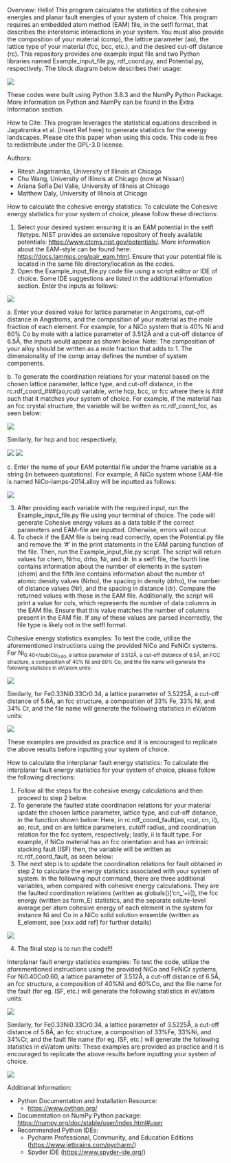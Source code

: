 Overview:
Hello! This program calculates the statistics of the cohesive energies and planar fault energies of your system of choice. This program requires an embedded atom method (EAM) file, in the setfl format, that describes the interatomic interactions in your system. You must also provide the composition of your material (comp), the lattice parameter (ao), the lattice type of your material (fcc, bcc, etc.), and the desired cut-off distance (rc). This repository provides one example input file and two Python libraries named Example_input_file.py, rdf_coord.py, and Potential.py, respectively. The block diagram below describes their usage:

![](Images/Flowchart.png)

These codes were built using Python 3.8.3 and the NumPy Python Package. More information on Python and NumPy can be found in the Extra Information section.

How to Cite:
This program leverages the statistical equations described in Jagatramka et al. [Insert Ref here] to generate statistics for the energy landscapes. Please cite this paper when using this code. This code is free to redistribute under the GPL-3.0 license. 

Authors:
- Ritesh Jagatramka, University of Illinois at Chicago
- Chu Wang, University of Illinois at Chicago (now at Nissan)
- Ariana Sofia Del Valle, University of Illinois at Chicago  
- Matthew Daly, University of Illinois at Chicago 

How to calculate the cohesive energy statistics:
To calculate the Cohesive energy statistics for your system of choice, please follow these directions:
1.	Select your desired system ensuring it is an EAM potential in the setfl filetype. NIST provides an extensive repository of freely available potentials: 
https://www.ctcms.nist.gov/potentials/. 
More information about the EAM-style can be found here: 
https://docs.lammps.org/pair_eam.html. 
Ensure that your potential file is located in the same file directory/location as the codes.
2.	Open the Example_input_file.py code file using a script editor or IDE of choice. Some IDE suggestions are listed in the additional information section. Enter the inputs as follows:

![](Images/Input.png)

a.	Enter your desired value for lattice parameter in Angstroms, cut-off distance in Angstroms, and the composition of your material as the mole fraction of each element. For example, for a NiCo system that is 40% Ni and 60% Co by mole with a lattice parameter of 3.512Å and a cut-off distance of 6.5Å, the inputs would appear as shown below. 
Note: The composition of your alloy should be written as a mole fraction that adds to 1. The dimensionality of the comp array defines the number of system components. 

b.	To generate the coordination relations for your material based on the chosen lattice parameter, lattice type, and cut-off distance, in the rc.rdf_coord_###(ao,rcut) variable, write hcp, bcc, or fcc where there is ### such that it matches your system of choice. For example, if the material has an fcc crystal structure, the variable will be written as rc.rdf_coord_fcc, as seen below:

![](Images/RDF_coor_fcc.png)
 
Similarly, for hcp and bcc respectively,
 
![](Images/RDF_coor_hcp.png)
![](Images/RDF_coor_bcc.png)
 
c.	Enter the name of your EAM potential file under the fname variable as a string (in between quotations). For example, A NiCo system whose EAM-file is named NiCo-lamps-2014.alloy will be inputted as follows:

![](Images/Fname.png)

 
3.	After providing each variable with the required input, run the Example_input_file.py file using your terminal of choice. The code will generate Cohesive energy values as a data table if the correct parameters and EAM-file are inputted. Otherwise, errors will occur.
4.	To check if the EAM file is being read correctly, open the Potential.py file and remove the ‘#’ in the print statements in the EAM parsing function of the file. Then, run the Example_input_file.py script. The script will return values for chem, Nrho, drho, Nr, and dr. In a setfl file, the fourth line contains information about the number of elements in the system (chem) and the fifth line contains information about the number of atomic density values (Nrho), the spacing in density (drho), the number of distance values (Nr), and the spacing in distance (dr). Compare the returned values with those in the EAM file. Additionally, the script will print a value for cols, which represents the number of data columns in the EAM file. Ensure that this value matches the number of columns present in the EAM file. If any of these values are parsed incorrectly, the file type is likely not in the setfl format. 

Cohesive energy statistics examples:
To test the code, utilize the aforementioned instructions using the provided NiCo and FeNiCr systems. For Ni<sub>0.40</sub)Co<sub>0.60</sub>, a lattice parameter of 3.512Å, a cut-off distance of 6.5Å, an FCC structure, a composition of 40% Ni and 60% Co, and the file name will generate the following statistics in eV/atom units:


![](Images/stats.png)
 
Similarly, for Fe0.33Ni0.33Cr0.34, a lattice parameter of 3.5225Å, a cut-off distance of 5.6Å, an fcc structure, a composition of 33% Fe, 33% Ni, and 34% Cr, and the file name will generate the following statistics in eV/atom units:

![](Images/stats.png)
 
These examples are provided as practice and it is encouraged to replicate the above results before inputting your system of choice.

How to calculate the interplanar fault energy statistics:
To calculate the interplanar fault energy statistics for your system of choice, please follow the following directions:
1.	Follow all the steps for the cohesive energy calculations and then proceed to step 2 below.
2.	To generate the faulted state coordination relations for your material update the chosen lattice parameter, lattice type, and cut-off distance, in the function shown below:
Here, in rc.rdf_coord_fault(ao, rcut, cn, ii), ao, rcut, and cn are lattice parameters, cutoff radius, and coordination relation for the fcc system, respectively; lastly, ii is fault type. For example, if NiCo material has an fcc orientation and has an intrinsic stacking fault (ISF) then, the variable will be written as rc.rdf_coord_fault, as seen below:
3.	The next step is to update the coordination relations for fault obtained in step 2 to calculate the energy statistics associated with your system of system. In the following input command, there are three additional variables, when compared with cohesive energy calculations. They are the faulted coordination relations (written as globals()[‘cn_’+ii]), the fcc energy (written as form_E) statistics, and the separate solute-level average per atom cohesive energy of each element in the system for instance Ni and Co in a NiCo solid solution ensemble (written as E_element, see [xxx add ref] for further details) 

![](Images/Pot_pot.png)

4.	The final step is to run the code!!!

Interplanar fault energy statistics examples:
To test the code, utilize the aforementioned instructions using the provided NiCo and FeNiCr systems. For Ni0.40Co0.60, a lattice parameter of 3.512Å, a cut-off distance of 6.5Å, an fcc structure, a composition of 40%Ni and 60%Co, and the file name for the fault (for eg. ISF, etc.) will generate the following statistics in eV/atom units:

![](Images/IFE_Ni.png)

Similarly, for Fe0.33Ni0.33Cr0.34, a lattice parameter of 3.5225Å, a cut-off distance of 5.6Å, an fcc structure, a composition of 33%Fe, 33%Ni, and 34%Cr, and the fault file name (for eg. ISF, etc.) will generate the following statistics in eV/atom units:
These examples are provided as practice and it is encouraged to replicate the above results before inputting your system of choice.

![](Images/IFE_Fe.png) 

Additional Information:
- Python Documentation and Installation Resource: 
  - https://www.python.org/ 
- Documentation on NumPy Python package: https://numpy.org/doc/stable/user/index.html#user
- Recommended Python IDEs:
  - Pycharm Professional, Community, and Education Editions (https://www.jetbrains.com/pycharm/)
  - Spyder IDE (https://www.spyder-ide.org/)
